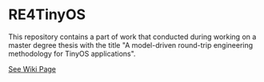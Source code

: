 # RE4TinyOS
This repository contains a part of work that conducted during working on a master degree thesis with the title "A model-driven round-trip engineering methodology for TinyOS applications".

[See Wiki Page](../../wiki)
